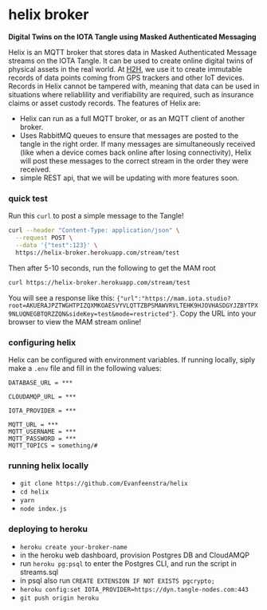 # helix broker

**Digital Twins on the IOTA Tangle using Masked Authenticated Messaging**

Helix is an MQTT broker that stores data in Masked Authenticated Message streams on the IOTA Tangle. It can be used to create online digital twins of physical assets in the real world. At [H2H](https://h2h.ai), we use it to create immutable records of data points coming from GPS trackers and other IoT devices. Records in Helix cannot be tampered with, meaning that data can be used in situations where reliablility and verifiability are required, such as insurance claims or asset custody records. The features of Helix are:

- Helix can run as a full MQTT broker, or as an MQTT client of another broker.
- Uses RabbitMQ queues to ensure that messages are posted to the tangle in the right order. If many messages are simultaneously received (like when a device comes back online after losing connectivity), Helix will post these messages to the correct stream in the order they were received.
- simple REST api, that we will be updating with more features soon.


### quick test

Run this `curl` to post a simple message to the Tangle!
```bash
curl --header "Content-Type: application/json" \
  --request POST \
  --data '{"test":123}' \
  https://helix-broker.herokuapp.com/stream/test 
```
Then after 5-10 seconds, run the following to get the MAM root
```bash
curl https://helix-broker.herokuapp.com/stream/test 
```
You will see a response like this: `{"url":"https://mam.iota.studio?root=AKUERAJPZTWGHTPIZQXMKOAESVYVLQTTZBPSMAWVRVLTEHK9HJOVHASDGYJZBYTPX9NLUQNEGBTQRZZQN&sideKey=test&mode=restricted"}`. Copy the URL into your browser to view the MAM stream online!

### configuring helix

Helix can be configured with environment variables. If running locally, siply make a `.env` file and fill in the following values:
```
DATABASE_URL = ***

CLOUDAMQP_URL = ***

IOTA_PROVIDER = ***

MQTT_URL = ***
MQTT_USERNAME = ***
MQTT_PASSWORD = ***
MQTT_TOPICS = something/#

```

### running helix locally

- `git clone https://github.com/Evanfeenstra/helix`
- `cd helix`
- `yarn`
- `node index.js`

### deploying to heroku

- `heroku create your-broker-name`
- in the heroku web dashboard, provision Postgres DB and CloudAMQP
- run `heroku pg:psql` to enter the Postgres CLI, and run the script in streams.sql
- in psql also run `CREATE EXTENSION IF NOT EXISTS pgcrypto;`
- `heroku config:set IOTA_PROVIDER=https://dyn.tangle-nodes.com:443`
- `git push origin heroku`